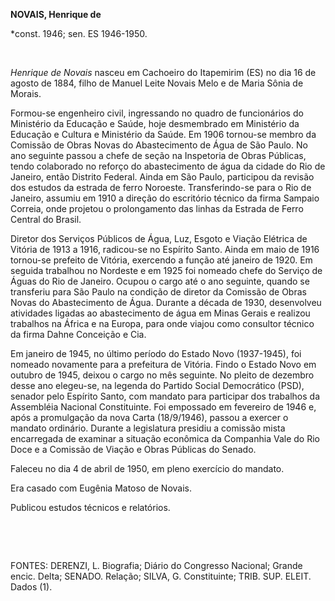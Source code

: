 **NOVAIS, Henrique de**

\*const. 1946; sen. ES 1946-1950.

 

*Henrique de Novais* nasceu em Cachoeiro do Itapemirim (ES) no dia 16 de
agosto de 1884, filho de Manuel Leite Novais Melo e de Maria Sônia de
Morais.

Formou-se engenheiro civil, ingressando no quadro de funcionários do
Ministério da Educação e Saúde, hoje desmembrado em Ministério da
Educação e Cultura e Ministério da Saúde. Em 1906 tornou-se membro da
Comissão de Obras Novas do Abastecimento de Água de São Paulo. No ano
seguinte passou a chefe de seção na Inspetoria de Obras Públicas, tendo
colaborado no reforço do abastecimento de água da cidade do Rio de
Janeiro, então Distrito Federal. Ainda em São Paulo, participou da
revisão dos estudos da estrada de ferro Noroeste. Transferindo-se para o
Rio de Janeiro, assumiu em 1910 a direção do escritório técnico da firma
Sampaio Correia, onde projetou o prolongamento das linhas da Estrada de
Ferro Central do Brasil.

Diretor dos Serviços Públicos de Água, Luz, Esgoto e Viação Elétrica de
Vitória de 1913 a 1916, radicou-se no Espírito Santo. Ainda em maio de
1916 tornou-se prefeito de Vitória, exercendo a função até janeiro de
1920. Em seguida trabalhou no Nordeste e em 1925 foi nomeado chefe do
Serviço de Águas do Rio de Janeiro. Ocupou o cargo até o ano seguinte,
quando se transferiu para São Paulo na condição de diretor da Comissão
de Obras Novas do Abastecimento de Água. Durante a década de 1930,
desenvolveu atividades ligadas ao abastecimento de água em Minas Gerais
e realizou trabalhos na África e na Europa, para onde viajou como
consultor técnico da firma Dahne Conceição e Cia.

Em janeiro de 1945, no último período do Estado Novo (1937-1945), foi
nomeado novamente para a prefeitura de Vitória. Findo o Estado Novo em
outubro de 1945, deixou o cargo no mês seguinte. No pleito de dezembro
desse ano elegeu-se, na legenda do Partido Social Democrático (PSD),
senador pelo Espírito Santo, com mandato para participar dos trabalhos
da Assembléia Nacional Constituinte. Foi empossado em fevereiro de 1946
e, após a promulgação da nova Carta (18/9/1946), passou a exercer o
mandato ordinário. Durante a legislatura presidiu a comissão mista
encarregada de examinar a situação econômica da Companhia Vale do Rio
Doce e a Comissão de Viação e Obras Públicas do Senado.

Faleceu no dia 4 de abril de 1950, em pleno exercício do mandato.

Era casado com Eugênia Matoso de Novais.

Publicou estudos técnicos e relatórios.

 

 

FONTES: DERENZI, L. Biografia; Diário do Congresso Nacional; Grande
encic. Delta; SENADO. Relação; SILVA, G. Constituinte; TRIB. SUP. ELEIT.
Dados (1).

 
